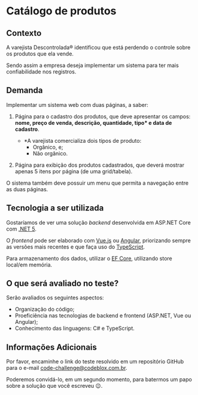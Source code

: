 # Catálogo de produtos

## Contexto

A varejista Descontrolada® identificou que está perdendo o controle sobre os produtos que ela vende.

Sendo assim a  empresa deseja implementar um sistema para ter mais confiabilidade nos registros.

## Demanda

Implementar um sistema web com duas páginas, a saber:

1. Página para o cadastro dos produtos, que deve apresentar os campos: **nome, preço de venda, descrição, quantidade, tipo\* e data de cadastro**.
    - *A varejista comercializa dois tipos de produto:
        - Orgânico, e;
        - Não orgânico.

2. Página para exibição dos produtos cadastrados, que deverá mostrar apenas 5 itens por página (de uma grid/tabela).

O sistema também deve possuir um menu que permita a navegação entre as duas páginas.

## Tecnologia a ser utilizada

Gostaríamos de ver uma solução *backend* desenvolvida em ASP.NET Core com [.NET 5](https://dotnet.microsoft.com/download/dotnet/5.0).

O *frontend* pode ser elaborado com [Vue.js](https://vuejs.org/) ou [Angular](https://angular.io/), priorizando sempre as versões mais recentes e que faça uso do [TypeScript](https://www.typescriptlang.org/).

Para armazenamento dos dados, utilizar o [EF Core](https://github.com/dotnet/efcore), utilizando store local/em memória.

## O que será avaliado no teste?

Serão avaliados os seguintes aspectos:
- Organização do código;
- Proeficiência nas tecnologias de backend e frontend (ASP.NET, Vue ou Angular);
- Conhecimento das linguagens: C# e TypeScript.

## Informações Adicionais

Por favor, encaminhe o link do teste resolvido em um repositório GitHub para o e-mail [code-challenge@codeblox.com.br](mailto:code-challenge@codeblox.com.br).

Poderemos convidá-lo, em um segundo momento, para batermos um papo sobre a solução que você escreveu 😉.

